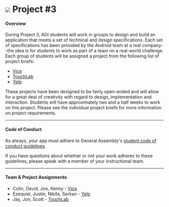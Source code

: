 # ![](https://ga-dash.s3.amazonaws.com/production/assets/logo-9f88ae6c9c3871690e33280fcf557f33.png) Project #3

#### Overview

During Project 3, ADI students will work in groups to design and build an application that meets a set of technical and design specifications. Each set of specifications has been provided by the Android team at a real company--the idea is for students to work as part of a team on a real-world challenge. Each group of students will be assigned a project from the following list of project briefs:  

* [Vice](Vice)
* [TouchLab](TouchLab)
* [Yelp](Yelp)

These projects have been designed to be fairly open-ended and will allow for a great deal of creativity with regard to design, implementation and interaction. Students will have approximately two and a half weeks to work on this project. Please see the individual project briefs for more information on project requirements.

---

#### Code of Conduct

As always, your app must adhere to General Assembly's [student code of conduct guidelines](https://charlesdrews.gitbooks.io/ga-adi-macaron/content/markdown/code-of-conduct.html).

If you have questions about whether or not your work adheres to these guidelines, please speak with a member of your instructional team.

---

#### Team & Project Assignments

- Colin, David, Joe, Kenny - [Vice](Vice)
- Ezequiel, Justin, Nikita, Serkan - [Yelp](Yelp)
- Jay, Jon, Scott - [TouchLab](TouchLab)
